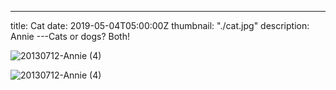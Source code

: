 ---
title: Cat
date: 2019-05-04T05:00:00Z
thumbnail: "./cat.jpg"
description: Annie
---Cats or dogs? Both!

![20130712-Annie (4)](https://tva1.sinaimg.cn/large/007S8ZIlgy1giksmut5n6j31900u0e81.jpg)

![20130712-Annie (4)](https://tva1.sinaimg.cn/large/007S8ZIlgy1giksmxjc1yj31900u0npf.jpg)

